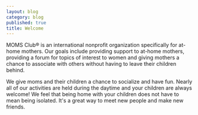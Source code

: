 ```yaml
---
layout: blog
category: blog
published: true
title: Welcome
---
```



MOMS Club® is an international nonprofit organization specifically for at-home mothers. Our goals include providing support to at-home mothers, providing a forum for topics of interest to women and giving mothers a chance to associate with others without having to leave their children behind.

We give moms and their children a chance to socialize and have fun. Nearly all of our activities are held during the daytime and your children are always welcome! We feel that being home with your children does not have to mean being isolated. It's a great way to meet new people and make new friends.
